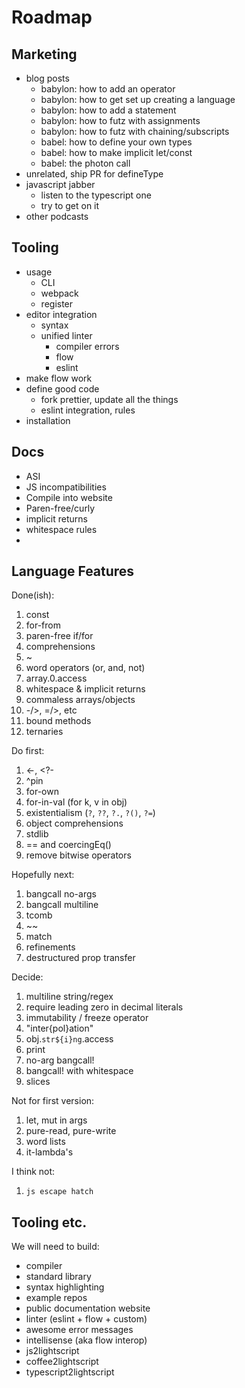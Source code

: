 
# Roadmap

## Marketing

- blog posts
  - babylon: how to add an operator
  - babylon: how to get set up creating a language
  - babylon: how to add a statement
  - babylon: how to futz with assignments
  - babylon: how to futz with chaining/subscripts
  - babel: how to define your own types
  - babel: how to make implicit let/const
  - babel: the photon call
- unrelated, ship PR for defineType
- javascript jabber
  - listen to the typescript one
  - try to get on it
- other podcasts

## Tooling

- usage
  - CLI
  - webpack
  - register
- editor integration
  - syntax
  - unified linter
    - compiler errors
    - flow
    - eslint
- make flow work
- define good code
  - fork prettier, update all the things
  - eslint integration, rules
- installation

## Docs

- ASI
- JS incompatibilities
- Compile into website
- Paren-free/curly
- implicit returns
- whitespace rules
-

## Language Features

Done(ish):
1. const
1. for-from
1. paren-free if/for
1. comprehensions
1. ~
1. word operators (or, and, not)
1. array.0.access
1. whitespace & implicit returns
1. commaless arrays/objects
1. -/>, =/>, etc
1. bound methods
1. ternaries

Do first:
1. <-, <?-
1. ^pin
1. for-own
1. for-in-val (for k, v in obj)
1. existentialism (`?`, `??`, `?.`, `?()`, `?=`)
1. object comprehensions
1. stdlib
1. == and coercingEq()
1. remove bitwise operators

Hopefully next:
1. bangcall no-args
1. bangcall multiline
1. tcomb
1. ~~
1. match
1. refinements
1. destructured prop transfer

Decide:
1. multiline string/regex
1. require leading zero in decimal literals
1. immutability / freeze operator
1. "inter{pol}ation"
1. obj.`str${i}ng`.access
1. print
1. no-arg bangcall!
1. bangcall! with whitespace
1. slices

Not for first version:
1. let, mut in args
1. pure-read, pure-write
1. word lists
1. it-lambda's

I think not:
1. `js escape hatch`


## Tooling etc.

We will need to build:
- compiler
- standard library
- syntax highlighting
- example repos
- public documentation website
- linter (eslint + flow + custom)
- awesome error messages
- intellisense (aka flow interop)
- js2lightscript
- coffee2lightscript
- typescript2lightscript
